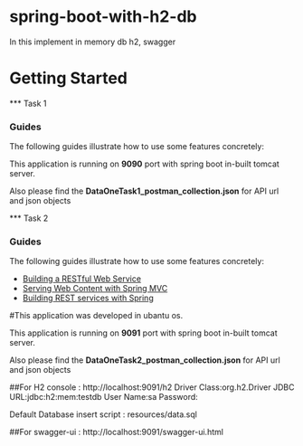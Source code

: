 # spring-boot-with-h2-db
In this implement in memory db h2, swagger


# Getting Started

*** Task 1
### Guides
The following guides illustrate how to use some features concretely:

This application is running on **9090** port with spring boot in-built tomcat server.

Also please find the **DataOneTask1_postman_collection.json** for API url and json objects

*** Task 2

### Guides
The following guides illustrate how to use some features concretely:

* [Building a RESTful Web Service](https://spring.io/guides/gs/rest-service/)
* [Serving Web Content with Spring MVC](https://spring.io/guides/gs/serving-web-content/)
* [Building REST services with Spring](https://spring.io/guides/tutorials/bookmarks/)

#This application was developed in ubantu os.

This application is running on **9091** port with spring boot in-built tomcat server.

Also please find the **DataOneTask2_postman_collection.json** for API url and json objects

##For H2 console : http://localhost:9091/h2
Driver Class:org.h2.Driver
JDBC URL:jdbc:h2:mem:testdb
User Name:sa
Password:

Default Database insert script : resources/data.sql

##For swagger-ui : http://localhost:9091/swagger-ui.html
